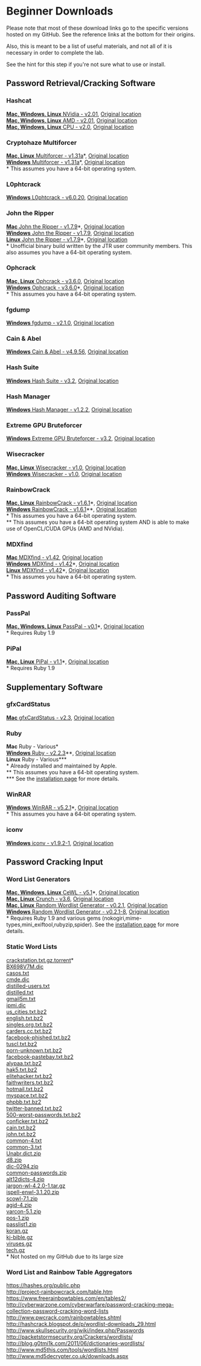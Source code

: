 # Beginner Downloads
Please note that most of these download links go to the specific versions hosted on my GitHub.  See the reference links at the bottom for their origins.  

Also, this is meant to be a list of useful materials, and not all of it is necessary in order to complete the lab.  

See the hint for this step if you're not sure what to use or install.  

## Password Retrieval/Cracking Software  
### Hashcat  
[__Mac, Windows, Linux__ NVidia - v2.01](https://github.com/JonZeolla/Lab/tree/PasswordCracking/.Storage/cudaHashcat-2.01.7z), [Original location][1]  
[__Mac, Windows, Linux__ AMD - v2.01](https://github.com/JonZeolla/Lab/tree/PasswordCracking/.Storage/oclHashcat-2.01.7z), [Original location][2]  
[__Mac, Windows, Linux__ CPU - v2.0](https://github.com/JonZeolla/Lab/tree/PasswordCracking/.Storage/hashcat-2.00.7z), [Original location][3]  

### Cryptohaze Multiforcer  
[__Mac, Linux__ Multiforcer - v1.31a](https://github.com/JonZeolla/Lab/tree/PasswordCracking/.Storage/Cryptohaze-Linux_x64_1_31a.tar.bz2)\*, [Original location][4]  
[__Windows__ Multiforcer - v1.31a](https://github.com/JonZeolla/Lab/tree/PasswordCracking/.Storage/Cryptohaze-Windows_x64_1_31a.zip)\*, [Original location][5]  
\* This assumes you have a 64-bit operating system.  

### L0phtcrack  
[__Windows__ L0phtcrack - v6.0.20](https://github.com/JonZeolla/Lab/tree/PasswordCracking/.Storage/lc6setup_v6.0.20.exe), [Original location][6]  

### John the Ripper  
[__Mac__ John the Ripper - v1.7.9](https://github.com/JonZeolla/Lab/tree/PasswordCracking/.Storage/john-1.7.9-jumbo-7-macosx-Intel-2.zip)\*, [Original location][7]  
[__Windows__ John the Ripper - v1.7.9](https://github.com/JonZeolla/Lab/tree/PasswordCracking/.Storage/john179w2.zip), [Original location][8]  
[__Linux__ John the Ripper - v1.7.9](https://github.com/JonZeolla/Lab/tree/PasswordCracking/.Storage/john-1.7.9-jumbo-7-Linux-x86-64.tar.gz)\*, [Original location][9]  
\* Unofficial binary build written by the JTR user community members.  This also assumes you have a 64-bit operating system.  

### Ophcrack  
[__Mac, Linux__ Ophcrack - v3.6.0](https://github.com/JonZeolla/Lab/tree/PasswordCracking/.Storage/ophcrack-3.6.0.tar.bz2), [Original location][10]  
[__Windows__ Ophcrack - v3.6.0](https://github.com/JonZeolla/Lab/tree/PasswordCracking/.Storage/ophcrack-win64-installer-3.6.0.exe)\*, [Original location][11]  
\* This assumes you have a 64-bit operating system.  

### fgdump  
[__Windows__ fgdump - v2.1.0](https://github.com/JonZeolla/Lab/tree/PasswordCracking/.Storage/fgdump.exe), [Original location][12]  

### Cain & Abel  
[__Windows__ Cain & Abel - v4.9.56](https://github.com/JonZeolla/Lab/tree/PasswordCracking/.Storage/ca_setup.exe), [Original location][13]  

### Hash Suite  
[__Windows__ Hash Suite - v3.2](https://github.com/JonZeolla/Lab/tree/PasswordCracking/.Storage/Hash_Suite_Free_3_2.zip), [Original location][14]  

### Hash Manager  
[__Windows__ Hash Manager - v1.2.2](https://github.com/JonZeolla/Lab/tree/PasswordCracking/.Storage/HM.zip), [Original location][15]  

### Extreme GPU Bruteforcer  
[__Windows__ Extreme GPU Bruteforcer - v3.2](https://github.com/JonZeolla/Lab/tree/PasswordCracking/.Storage/EGB.zip), [Original location][16]  

### Wisecracker  
[__Mac, Linux__ Wisecracker - v1.0](https://github.com/JonZeolla/Lab/tree/PasswordCracking/.Storage/wisecracker_v1.0.tar.gz), [Original location][17]  
[__Windows__ Wisecracker - v1.0](https://github.com/JonZeolla/Lab/tree/PasswordCracking/.Storage/wisecracker_v1.0.zip), [Original location][18]  

### RainbowCrack  
[__Mac, Linux__ RainbowCrack - v1.6.1](https://github.com/JonZeolla/Lab/tree/PasswordCracking/.Storage/rainbowcrack-1.6.1-linux64.zip)\*, [Original location][19]  
[__Windows__ RainbowCrack - v1.6.1](https://github.com/JonZeolla/Lab/tree/PasswordCracking/.Storage/rainbowcrack-1.6.1-win64.zip)\*\*, [Original location][20]  
\* This assumes you have a 64-bit operating system.  
\*\* This assumes you have a 64-bit operating system AND is able to make use of OpenCL/CUDA GPUs (AMD and NVidia).  

### MDXfind
[__Mac__ MDXfind - v1.42](https://github.com/JonZeolla/Lab/tree/PasswordCracking/.Storage/MDXfind_Mac), [Original location][21]  
[__Windows__ MDXfind - v1.42](https://github.com/JonZeolla/Lab/tree/PasswordCracking/.Storage/MDXfind.exe)\*, [Original location][22]  
[__Linux__ MDXfind - v1.42](https://github.com/JonZeolla/Lab/tree/PasswordCracking/.Storage/MDXfind_Linux)\*, [Original location][23]  
\* This assumes you have a 64-bit operating system.  


## Password Auditing Software  
### PassPal  
[__Mac, Windows, Linux__ PassPal - v0.1](https://github.com/JonZeolla/Lab/tree/PasswordCracking/.Storage/passpal.rb)\*, [Original location][24]  
\* Requires Ruby 1.9  

### PiPal  
[__Mac, Linux__ PiPal - v1.1](https://github.com/JonZeolla/Lab/tree/PasswordCracking/.Storage/pipal_1.1.tar.bz2)\*, [Original location][25]  
\* Requires Ruby 1.9  


## Supplementary Software  
### gfxCardStatus  
[__Mac__ gfxCardStatus - v2.3](https://github.com/JonZeolla/Lab/tree/PasswordCracking/.Storage/gfxCardStatus-2.3.zip), [Original location][26]  

### Ruby  
__Mac__ Ruby - Various\*  
[__Windows__ Ruby - v2.2.3](https://github.com/JonZeolla/Lab/tree/PasswordCracking/.Storage/rubyinstaller-2.2.3-x64.exe)\*\*, [Original location][27]  
__Linux__ Ruby - Various\*\*\*  
\* Already installed and maintained by Apple.  
\*\* This assumes you have a 64-bit operating system.  
\*\*\* See the [installation page](https://www.ruby-lang.org/en/documentation/installation/) for more details.  

### WinRAR
[__Windows__ WinRAR - v5.2.1](https://github.com/JonZeolla/Lab/tree/PasswordCracking/.Storage/winrar-x64-521.exe)\*, [Original location][28]  
\* This assumes you have a 64-bit operating system.  

### iconv
[__Windows__ iconv - v1.9.2-1](https://github.com/JonZeolla/Lab/tree/PasswordCracking/.Storage/libiconv-1.9.2-1-bin.zip), [Original location][29]  


## Password Cracking Input  
### Word List Generators  
[__Mac, Windows, Linux__ CeWL - v5.1](https://github.com/JonZeolla/Lab/tree/PasswordCracking/.Storage/cewl_5.1.tar.bz2)\*, [Original location][30]  
[__Mac, Linux__ Crunch - v3.6](https://github.com/JonZeolla/Lab/tree/PasswordCracking/.Storage/crunch-3.6.tgz), [Original location][31]  
[__Mac, Linux__ Random Wordlist Generator - v0.2.1](https://github.com/JonZeolla/Lab/tree/PasswordCracking/.Storage/RandomWordlistGenerator-0.2.1.tar.bz2), [Original location][32]  
[__Windows__ Random Wordlist Generator - v0.2.1-8](https://github.com/JonZeolla/Lab/tree/PasswordCracking/.Storage/RandomWordlistGenerator-0.2.1-8-downloader.exe), [Original location][33]  
\* Requires Ruby 1.9 and various gems (nokogiri,mime-types,mini_exiftool,rubyzip,spider).  See the [installation page](https://digi.ninja/projects/cewl.php#installation) for more details.  

### Static Word Lists
[crackstation.txt.gz.torrent](https://crackstation.net/downloads/crackstation.txt.gz.torrent)\*  
[BX698V7M.dic](https://github.com/JonZeolla/Lab/tree/PasswordCracking/.Storage/Lists/BX698V7M.dic)  
[casos.txt](https://github.com/JonZeolla/Lab/tree/PasswordCracking/.Storage/Lists/casos.txt)  
[cmde.dic](https://github.com/JonZeolla/Lab/tree/PasswordCracking/.Storage/Lists/cmde.dic)  
[distilled-users.txt](https://github.com/JonZeolla/Lab/tree/PasswordCracking/.Storage/Lists/distilled-users.txt)  
[distilled.txt](https://github.com/JonZeolla/Lab/tree/PasswordCracking/.Storage/Lists/distilled.txt)  
[gmail5m.txt](https://github.com/JonZeolla/Lab/tree/PasswordCracking/.Storage/Lists/gmail5m.txt)  
[ipmi.dic](https://github.com/JonZeolla/Lab/tree/PasswordCracking/.Storage/Lists/ipmi.dic)  
[us_cities.txt.bz2](https://github.com/JonZeolla/Lab/tree/PasswordCracking/.Storage/Lists/us_cities.txt.bz2)  
[english.txt.bz2](https://github.com/JonZeolla/Lab/tree/PasswordCracking/.Storage/Lists/english.txt.bz2)  
[singles.org.txt.bz2](https://github.com/JonZeolla/Lab/tree/PasswordCracking/.Storage/Lists/singles.org.txt.bz2)  
[carders.cc.txt.bz2](https://github.com/JonZeolla/Lab/tree/PasswordCracking/.Storage/Lists/carders.cc.txt.bz2)  
[facebook-phished.txt.bz2](https://github.com/JonZeolla/Lab/tree/PasswordCracking/.Storage/Lists/facebook-phished.txt.bz2)  
[tuscl.txt.bz2](https://github.com/JonZeolla/Lab/tree/PasswordCracking/.Storage/Lists/tuscl.txt.bz2)  
[porn-unknown.txt.bz2](https://github.com/JonZeolla/Lab/tree/PasswordCracking/.Storage/Lists/porn-unknown.txt.bz2)  
[facebook-pastebay.txt.bz2](https://github.com/JonZeolla/Lab/tree/PasswordCracking/.Storage/Lists/facebook-pastebay.txt.bz2)  
[alypaa.txt.bz2](https://github.com/JonZeolla/Lab/tree/PasswordCracking/.Storage/Lists/alypaa.txt.bz2)  
[hak5.txt.bz2](https://github.com/JonZeolla/Lab/tree/PasswordCracking/.Storage/Lists/hak5.txt.bz2)  
[elitehacker.txt.bz2](https://github.com/JonZeolla/Lab/tree/PasswordCracking/.Storage/Lists/elitehacker.txt.bz2)  
[faithwriters.txt.bz2](https://github.com/JonZeolla/Lab/tree/PasswordCracking/.Storage/Lists/faithwriters.txt.bz2)  
[hotmail.txt.bz2](https://github.com/JonZeolla/Lab/tree/PasswordCracking/.Storage/Lists/hotmail.txt.bz2)  
[myspace.txt.bz2](https://github.com/JonZeolla/Lab/tree/PasswordCracking/.Storage/Lists/myspace.txt.bz2)  
[phpbb.txt.bz2](https://github.com/JonZeolla/Lab/tree/PasswordCracking/.Storage/Lists/phpbb.txt.bz2)  
[twitter-banned.txt.bz2](https://github.com/JonZeolla/Lab/tree/PasswordCracking/.Storage/Lists/twitter-banned.txt.bz2)  
[500-worst-passwords.txt.bz2](https://github.com/JonZeolla/Lab/tree/PasswordCracking/.Storage/Lists/500-worst-passwords.txt.bz2)  
[conficker.txt.bz2](https://github.com/JonZeolla/Lab/tree/PasswordCracking/.Storage/Lists/nconficker.txt.bz2)  
[cain.txt.bz2](https://github.com/JonZeolla/Lab/tree/PasswordCracking/.Storage/Lists/cain.txt.bz2)  
[john.txt.bz2](https://github.com/JonZeolla/Lab/tree/PasswordCracking/.Storage/Lists/john.txt.bz2)  
[common-4.txt](https://github.com/JonZeolla/Lab/tree/PasswordCracking/.Storage/Lists/common-4.txt)  
[common-3.txt](https://github.com/JonZeolla/Lab/tree/PasswordCracking/.Storage/Lists/common-3.txt)  
[Unabr.dict.zip](https://github.com/JonZeolla/Lab/tree/PasswordCracking/.Storage/Lists/Unabr.dict.zip)  
[d8.zip](https://github.com/JonZeolla/Lab/tree/PasswordCracking/.Storage/Lists/d8.zip)  
[dic-0294.zip](https://github.com/JonZeolla/Lab/tree/PasswordCracking/.Storage/Lists/dic-0294.zip)  
[common-passwords.zip](https://github.com/JonZeolla/Lab/tree/PasswordCracking/.Storage/Lists/common-passwords.zip)  
[alt12dicts-4.zip](https://github.com/JonZeolla/Lab/tree/PasswordCracking/.Storage/Lists/alt12dicts-4.zip)  
[jargon-wl-4.2.0-1.tar.gz](https://github.com/JonZeolla/Lab/tree/PasswordCracking/.Storage/Lists/jargon-wl-4.2.0-1.tar.gz)  
[ispell-enwl-3.1.20.zip](https://github.com/JonZeolla/Lab/tree/PasswordCracking/.Storage/Lists/ispell-enwl-3.1.20.zip)  
[scowl-7.1.zip](https://github.com/JonZeolla/Lab/tree/PasswordCracking/.Storage/Lists/scowl-7.1.zip)  
[agid-4.zip](https://github.com/JonZeolla/Lab/tree/PasswordCracking/.Storage/Lists/agid-4.zip)  
[varcon-5.1.zip](https://github.com/JonZeolla/Lab/tree/PasswordCracking/.Storage/Lists/varcon-5.1.zip)  
[pos-1.zip](https://github.com/JonZeolla/Lab/tree/PasswordCracking/.Storage/Lists/pos-1.zip)  
[passlist1.zip](https://github.com/JonZeolla/Lab/tree/PasswordCracking/.Storage/Lists/passlist1.zip)  
[koran.gz](https://github.com/JonZeolla/Lab/tree/PasswordCracking/.Storage/Lists/koran.gz)  
[kj-bible.gz](https://github.com/JonZeolla/Lab/tree/PasswordCracking/.Storage/Lists/kj-bible.gz)  
[viruses.gz](https://github.com/JonZeolla/Lab/tree/PasswordCracking/.Storage/Lists/viruses.gz)  
[tech.gz](https://github.com/JonZeolla/Lab/tree/PasswordCracking/.Storage/Lists/tech.gz)  
\* Not hosted on my GitHub due to its large size

### Word List and Rainbow Table Aggregators  
https://hashes.org/public.php  
http://project-rainbowcrack.com/table.htm  
https://www.freerainbowtables.com/en/tables2/  
http://cyberwarzone.com/cyberwarfare/password-cracking-mega-collection-password-cracking-word-lists  
http://www.pwcrack.com/rainbowtables.shtml  
http://hashcrack.blogspot.de/p/wordlist-downloads_29.html  
http://www.skullsecurity.org/wiki/index.php/Passwords  
http://packetstormsecurity.org/Crackers/wordlists/  
http://blog.g0tmi1k.com/2011/06/dictionaries-wordlists/  
http://www.md5this.com/tools/wordlists.html  
http://www.md5decrypter.co.uk/downloads.aspx  


[1]: http://hashcat.net/files/cudaHashcat-2.01.7z  
[2]: http://hashcat.net/files/oclHashcat-2.01.7z
[3]: http://hashcat.net/files/hashcat-2.00.7z  
[4]: http://downloads.sourceforge.net/project/cryptohaze/Cryptohaze-Linux_x64_1_31a.tar.bz2  
[5]: http://downloads.sourceforge.net/project/cryptohaze/Cryptohaze-Windows_x64_1_31a.zip  
[6]: http://www.l0phtcrack.com/lc6setup_v6.0.20.exe  
[7]: http://openwall.info/wiki/_media/john/john-1.7.9-jumbo-7-macosx-Intel-2.zip  
[8]: http://www.openwall.com/john/h/john179w2.zip  
[9]: http://openwall.info/wiki/_media/john/john-1.7.9-jumbo-7-Linux-x86-64.tar.gz  
[10]: http://downloads.sourceforge.net/project/ophcrack/ophcrack/3.6.0/ophcrack-3.6.0.tar.bz2  
[11]: http://downloads.sourceforge.net/project/ophcrack/ophcrack/3.6.0/ophcrack-win64-installer-3.6.0.exe  
[12]: http://www.foofus.net/fizzgig/fgdump/fgdump-2.1.0-exeonly.zip  
[13]: http://www.oxid.it/downloads/ca_setup.exe  
[14]: http://hashsuite.openwall.net/downloads/Hash_Suite_Free_3_2.zip  
[15]: http://www.insidepro.com/download/HM.zip  
[16]: http://www.insidepro.com/download/EGB.zip  
[17]: http://selectiveintellect.com/wisecracker_v1.0.tar.gz  
[18]: http://selectiveintellect.com/wisecracker_v1.0.zip  
[19]: http://project-rainbowcrack.com/rainbowcrack-1.6.1-linux64.zip  
[20]: http://project-rainbowcrack.com/rainbowcrack-1.6.1-win64.zip  
[21]: https://hashes.org/mdxfind.php?get=33  
[22]: https://hashes.org/mdxfind.php?get=35  
[23]: https://hashes.org/mdxfind.php?get=32  
[24]: https://github.com/arex1337/Passpal/blob/0.1/passpal.rb  
[25]: https://digi.ninja/files/pipal_1.1.tar.bz2  
[26]: http://gfx.io/downloads/gfxCardStatus-2.3.zip  
[27]: http://dl.bintray.com/oneclick/rubyinstaller/rubyinstaller-2.2.3-x64.exe  
[28]: http://www.rarlab.com/rar/winrar-x64-521.exe  
[29]: http://downloads.sourceforge.net/project/gnuwin32/sed/4.2.1/sed-4.2.1-bin.zip?r=&ts=1443121316&use_mirror=iweb  
[30]: https://digi.ninja/files/cewl_5.1.tar.bz2  
[31]: http://downloads.sourceforge.net/project/crunch-wordlist/crunch-wordlist/crunch-3.6.tgz  
[32]: https://github.com/Faster3ck/RandomWordlistGenerator/tree/v0.2.1  
[33]: http://downloads.sourceforge.net/project/random-wordlist-generator/Random%20Wordlist%20Generator/0.2/RandomWordlistGenerator-0.2.1-8-downloader.exe  

